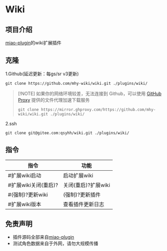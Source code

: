 <h1>Wiki</h1>

## 项目介绍

[miao-plugin](https://gitee.com/yoimiya-kokomi/miao-plugin)的wiki扩展插件

## 克隆

1.Github(延迟更新：每gs/sr v3更新)

```
git clone https://github.com/mhy-wiki/wiki.git ./plugins/wiki/
```
>  [!NOTE]
> 如果你的网络环境较差，无法连接到 Github，可以使用 [GitHub Proxy](https://mirror.ghproxy.com/) 提供的文件代理加速下载服务
> ```
> git clone https://mirror.ghproxy.com/https://github.com/mhy-wiki/wiki.git ./plugins/wiki/
> ```

2.ssh
```
git clone git@gitee.com:qsyhh/wiki.git ./plugins/wiki/
```

## 指令

| 指令             | 功能            |
|----------------|---------------|
| #扩展wiki启动      | 启动扩展wiki      |
| #扩展wiki关闭(重启)? | 关闭(重启)?扩展wiki |
| #(强制)?更新wiki   | (强制)?更新插件     |
| #扩展wiki版本      | 查看插件更新日志      |

## 免责声明

- 插件源码全部来自[miao-plugin](https://gitee.com/yoimiya-kokomi/miao-plugin)
- 测试角色数据来自于外网，请勿大规模传播
